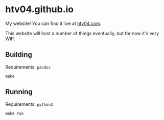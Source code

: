 # htv04.github.io
My website! You can find it live at [htv04.com](https://htv04.com).

This website will host a number of things eventually, but for now it's very WIP.

## Building
Requirements: `pandoc`
```
make
```

## Running
Requirements: `python3`
```
make run
```
